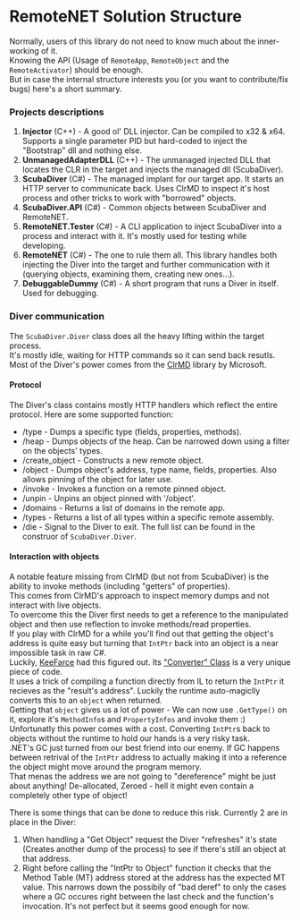 # RemoteNET Solution Structure
Normally, users of this library do not need to know much about the inner-working of it.  
Knowing the API (Usage of `RemoteApp`, `RemoteObject` and the `RemoteActivator`) should be enough.  
But in case the internal structure interests you (or you want to contribute/fix bugs) here's a short summary.

### Projects descriptions
1. **Injector** (C++) - A good ol' DLL injector. Can be compiled to x32 & x64. Supports a single parameter PID but hard-coded to inject the "Bootstrap" dll and nothing else.
2. **UnmanagedAdapterDLL** (C++) - The unmanaged injected DLL that locates the CLR in the target and injects the managed dll (ScubaDiver).
3. **ScubaDiver** (C#) - The managed implant for our target app. It starts an HTTP server to communicate back. Uses ClrMD to inspect it's host process and other tricks to work with "borrowed" objects.
4. **ScubaDiver.API** (C#) - Common objects between ScubaDiver and RemoteNET.
5. **RemoteNET.Tester** (C#) - A CLI application to inject ScubaDiver into a process and interact with it. It's mostly used for testing while developing.
6. **RemoteNET** (C#) - The one to rule them all. This library handles both injecting the Diver into the target and further communication with it (querying objects, examining them, creating new ones...).
7. **DebuggableDummy** (C#) - A short program that runs a Diver in itself. Used for debugging.


### Diver communication
The `ScubaDiver.Diver` class does all the heavy lifting within the target process.  
It's mostly idle, waiting for HTTP commands so it can send back resutls.  
Most of the Diver's power comes from the [ClrMD](https://github.com/microsoft/clrmd) library by Microsoft.  

#### Protocol
The Diver's class contains mostly HTTP handlers which reflect the entire protocol. Here are some supported function:
* /type - Dumps a specific type (fields, properties, methods).
* /heap - Dumps objects of the heap. Can be narrowed down using a filter on the objects' types.
* /create_object - Constructs a new remote object.
* /object - Dumps object's address, type name, fields, properties. Also allows pinning of the object for later use.
* /invoke - Invokes a function on a remote pinned object.
* /unpin - Unpins an object pinned with '/object'.
* /domains - Returns a list of domains in the remote app.
* /types - Returns a list of all types within a specific remote assembly.
* /die - Signal to the Diver to exit.
The full list can be found in the construor of `ScubaDiver.Diver`.


#### Interaction with objects
A notable feature missing from ClrMD (but not from ScubaDiver) is the ability to invoke methods (including "getters" of properties).  
This comes from ClrMD's approach to inspect memory dumps and not interact with live objects.  
To overcome this the Diver first needs to get a reference to the manipulated object and then use reflection to invoke methods/read properties.  
If you play with ClrMD for a while you'll find out that getting the object's address is quite easy but turning that `IntPtr` back into an object is a near impossible task in raw C#.  
Luckily, [KeeFarce](https://github.com/denandz/KeeFarce) had this figured out. Its ["Converter" Class](https://github.com/denandz/KeeFarce/blob/master/src/KeeFarceDLL/Converter.cs) is a very unique piece of code.  
It uses a trick of compiling a function directly from IL to return the `IntPtr` it recieves as the "result's address". Luckily the runtime auto-magiclly converts this to an `object` when returned.  
Getting that `object` gives us a lot of power - We can now use `.GetType()` on it, explore it's `MethodInfo`s and `PropertyInfos` and invoke them :)  
Unfortunatly this power comes with a cost. Converting `IntPtr`s back to objects without the runtime to hold our hands is a very risky task.  
.NET's GC just turned from our best friend into our enemy. If GC happens between retrival of the `IntPtr` address to actually making it into a reference the object might move around the program memory.  
That menas the address we are not going to "dereference" might be just about anything! De-allocated, Zeroed - hell it might even contain a completely other type of object!

There is some things that can be done to reduce this risk. Currently 2 are in place in the Diver:
1. When handling a "Get Object" request the Diver "refreshes" it's state (Creates another dump of the process) to see if there's still an object at that address.
2. Right before calling the "IntPtr to Object" function it checks that the Method Table (MT) address stored at the address has the expected MT value.
This narrows down the possibily of "bad deref" to only the cases where a GC occures right between the last check and the function's invocation. It's not perfect but it seems good enough for now.

